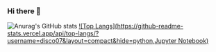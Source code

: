 ### Hi there 👋

<!--
**disco07/disco07** is a ✨ _special_ ✨ repository because its `README.md` (this file) appears on your GitHub profile.

Here are some ideas to get you started:

- 🔭 I’m currently working on ...
- 🌱 I’m currently learning ...
- 👯 I’m looking to collaborate on ...
- 🤔 I’m looking for help with ...
- 💬 Ask me about ...
- 📫 How to reach me: ...
- 😄 Pronouns: ...
- ⚡ Fun fact: ...
-->
![Anurag's GitHub stats](https://github-readme-stats.vercel.app/api?username=disco07&show_icons=true&theme=radical)
[![Top Langs](https://github-readme-stats.vercel.app/api/top-langs/?username=disco07&layout=compact&hide=python,Jupyter Notebook)](https://github.com/anuraghazra/github-readme-stats)
